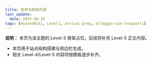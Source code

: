 ```yaml
---
title: 宽带与网络开通
last_update:
  date: 2025-10-10
tags: [HuarenWiki, Level3, arrival-prep, alloggio-sim-trasporti]
---
```

**说明：** 本页为该主题的 Level-3 骨架占位，后续将补充 Level-5 正文内容。

- 本页用于站点结构搭建与侧边栏生成。
- 相关 Level-4/Level-5 内容将按模板逐步补齐。
